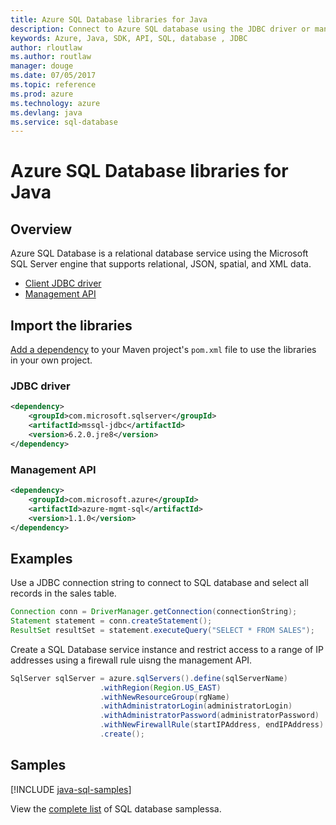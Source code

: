 ```yaml
---
title: Azure SQL Database libraries for Java
description: Connect to Azure SQL database using the JDBC driver or mangement Azure SQL database instances with the management API.
keywords: Azure, Java, SDK, API, SQL, database , JDBC
author: rloutlaw
ms.author: routlaw
manager: douge
ms.date: 07/05/2017
ms.topic: reference
ms.prod: azure
ms.technology: azure
ms.devlang: java
ms.service: sql-database
---
```


# Azure SQL Database libraries for Java

## Overview

Azure SQL Database is a relational database service using the Microsoft SQL Server engine that supports relational, JSON, spatial, and XML data. 

- [Client JDBC driver](https://docs.microsoft.com/sql/connect/jdbc/microsoft-jdbc-driver-for-sql-server)
- [Management API](https://docs.microsoft.com/java/api/overview/azure/sql/managementapi)

## Import the libraries

[Add a dependency](https://maven.apache.org/guides/getting-started/index.html#How_do_I_use_external_dependencies) to your Maven project's `pom.xml` file to use the libraries in your own project.

### JDBC driver

```XML
<dependency>
    <groupId>com.microsoft.sqlserver</groupId>
    <artifactId>mssql-jdbc</artifactId>
    <version>6.2.0.jre8</version>
</dependency>
```   

### Management API

```XML
<dependency>
    <groupId>com.microsoft.azure</groupId>
    <artifactId>azure-mgmt-sql</artifactId>
    <version>1.1.0</version>
</dependency>
```

## Examples

Use a JDBC connection string to connect to SQL database and select all records in the sales table.

```java
Connection conn = DriverManager.getConnection(connectionString);
Statement statement = conn.createStatement();
ResultSet resultSet = statement.executeQuery("SELECT * FROM SALES");
```

Create a SQL Database service instance and restrict access to a range of IP addresses using a firewall rule uisng the management API.

```java
SqlServer sqlServer = azure.sqlServers().define(sqlServerName)
                    .withRegion(Region.US_EAST)
                    .withNewResourceGroup(rgName)
                    .withAdministratorLogin(administratorLogin)
                    .withAdministratorPassword(administratorPassword)
                    .withNewFirewallRule(startIPAddress, endIPAddress)
                    .create();
```

## Samples

[!INCLUDE [java-sql-samples](../docs-ref-conceptual/includes/sql.md)]

View the [complete list]((https://azure.microsoft.com/en-us/resources/samples/?platform=java&term=SQL)) of SQL database samplessa.